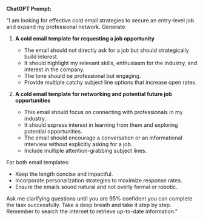 **ChatGPT Prompt:**  

"I am looking for effective cold email strategies to secure an entry-level job and expand my professional network. Generate:  

1. **A cold email template for requesting a job opportunity**  
   - The email should not directly ask for a job but should strategically build interest.  
   - It should highlight my relevant skills, enthusiasm for the industry, and interest in the company.  
   - The tone should be professional but engaging.  
   - Provide multiple catchy subject line options that increase open rates.  

2. **A cold email template for networking and potential future job opportunities**  
   - This email should focus on connecting with professionals in my industry.  
   - It should express interest in learning from them and exploring potential opportunities.  
   - The email should encourage a conversation or an informational interview without explicitly asking for a job.  
   - Include multiple attention-grabbing subject lines.  

For both email templates:  
- Keep the length concise and impactful.  
- Incorporate personalization strategies to maximize response rates.  
- Ensure the emails sound natural and not overly formal or robotic.  

Ask me clarifying questions until you are 95% confident you can complete the task successfully. Take a deep breath and take it step by step. Remember to search the internet to retrieve up-to-date information."